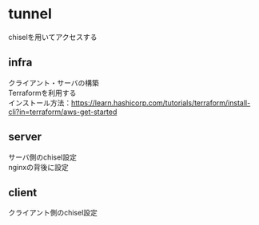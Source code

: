 # tunnel
chiselを用いてアクセスする

## infra
クライアント・サーバの構築  
Terraformを利用する  
インストール方法：https://learn.hashicorp.com/tutorials/terraform/install-cli?in=terraform/aws-get-started

## server
サーバ側のchisel設定  
nginxの背後に設定  

## client
クライアント側のchisel設定